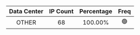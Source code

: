 | Data Center | IP Count | Percentage | Freq |
|:------------:|:--------:|:-----------:|:-----:|
| OTHER | 68 | 100.00% | 🟢 |